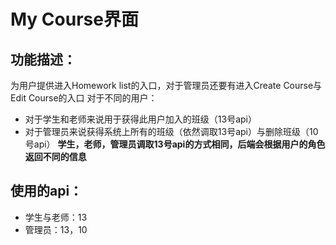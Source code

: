 # My Course界面
## 功能描述：
为用户提供进入Homework list的入口，对于管理员还要有进入Create Course与Edit Course的入口
对于不同的用户：
- 对于学生和老师来说用于获得此用户加入的班级（13号api）
- 对于管理员来说获得系统上所有的班级（依然调取13号api）与删除班级（10号api）
**学生，老师，管理员调取13号api的方式相同，后端会根据用户的角色返回不同的信息**
## 使用的api：
- 学生与老师：13
- 管理员：13，10
 